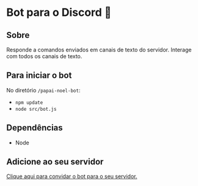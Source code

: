 # Bot para o Discord 🤖 

## Sobre
Responde a comandos enviados em canais de texto do servidor.
Interage com todos os canais de texto.

## Para iniciar o bot
No diretório `/papai-noel-bot`:
  - `npm update`
  - `node src/bot.js`

## Dependências
  - Node

## Adicione ao seu servidor

[Clique aqui para convidar o bot para o seu servidor.](https://discord.com/api/oauth2/authorize?client_id=784477009178656768&permissions=0&scope=bot)
